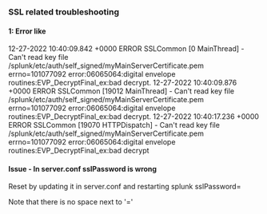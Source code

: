 ### SSL related troubleshooting

#### 1: Error like 
12-27-2022 10:40:09.842 +0000 ERROR SSLCommon [0 MainThread] - Can't read key file /splunk/etc/auth/self_signed/myMainServerCertificate.pem errno=101077092 error:06065064:digital envelope routines:EVP_DecryptFinal_ex:bad decrypt.
12-27-2022 10:40:09.876 +0000 ERROR SSLCommon [19012 MainThread] - Can't read key file /splunk/etc/auth/self_signed/myMainServerCertificate.pem errno=101077092 error:06065064:digital envelope routines:EVP_DecryptFinal_ex:bad decrypt.
12-27-2022 10:40:17.236 +0000 ERROR SSLCommon [19070 HTTPDispatch] - Can't read key file /splunk/etc/auth/self_signed/myMainServerCertificate.pem errno=101077092 error:06065064:digital envelope routines:EVP_DecryptFinal_ex:bad decrypt

#### Issue - In server.conf sslPassword is wrong
Reset by updating it in server.conf and restarting splunk 
sslPassword=<password>
  
Note that there is no space next to '=' 
  
